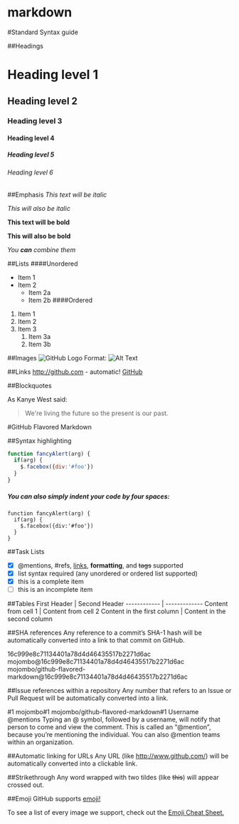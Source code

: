 # markdown

#Standard Syntax guide

##Headings
# Heading level 1
## Heading level 2
### Heading level 3
#### Heading level 4
##### Heading level 5
###### Heading level 6

##Emphasis
*This text will be italic*

_This will also be italic_

**This text will be bold**

__This will also be bold__

_You **can** combine them_

##Lists
####Unordered
* Item 1
* Item 2
  * Item 2a
  * Item 2b
####Ordered
1. Item 1
1. Item 2
1. Item 3
   1. Item 3a
   1. Item 3b
   
##Images
![GitHub Logo](/images/logo.png)
Format: ![Alt Text](url)   

##Links
http://github.com - automatic!
[GitHub](http://github.com)

##Blockquotes

As Kanye West said:
> We're living the future so
> the present is our past.



#GitHub Flavored Markdown

##Syntax highlighting
```javascript
function fancyAlert(arg) {
  if(arg) {
    $.facebox({div:'#foo'})
  }
}
```

##### You can also simply indent your code by four spaces:
    function fancyAlert(arg) {
      if(arg) {
        $.facebox({div:'#foo'})
      }
    }
    
    
##Task Lists
- [x] @mentions, #refs, [links](), **formatting**, and <del>tags</del> supported
- [x] list syntax required (any unordered or ordered list supported)
- [x] this is a complete item
- [ ] this is an incomplete item    

##Tables
First Header | Second Header
------------ | -------------
Content from cell 1 | Content from cell 2
Content in the first column | Content in the second column

##SHA references
Any reference to a commit’s SHA-1 hash will be automatically converted into a link to that commit on GitHub.

16c999e8c71134401a78d4d46435517b2271d6ac
mojombo@16c999e8c71134401a78d4d46435517b2271d6ac
mojombo/github-flavored-markdown@16c999e8c71134401a78d4d46435517b2271d6ac

##Issue references within a repository
Any number that refers to an Issue or Pull Request will be automatically converted into a link.

#1
mojombo#1
mojombo/github-flavored-markdown#1
Username @mentions
Typing an @ symbol, followed by a username, will notify that person to come and view the comment. This is called an “@mention”, because you’re mentioning the individual. You can also @mention teams within an organization.

##Automatic linking for URLs
Any URL (like http://www.github.com/) will be automatically converted into a clickable link.

##Strikethrough
Any word wrapped with two tildes (like ~~this~~) will appear crossed out.

##Emoji
GitHub supports [emoji!](https://help.github.com/articles/basic-writing-and-formatting-syntax/#using-emoji)

To see a list of every image we support, check out the [Emoji Cheat Sheet.](https://github.com/ikatyang/emoji-cheat-sheet/blob/master/README.md)